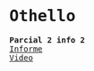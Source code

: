 <samp>
  <h1>Othello</h1>
  <strong>Parcial 2 info 2</strong>
  <br/>
  <a href="https://docs.google.com/document/d/1CaJcrjLdM-8KADVnVQzhc9qZeOEwDOg1xQoZ_Q28HiM/edit?usp=sharing" target="__blank">Informe</a>
  <br/>
  <a href="https://youtu.be/WwjvM3pXv5E" target="__blank">Video</a>
</samp>
